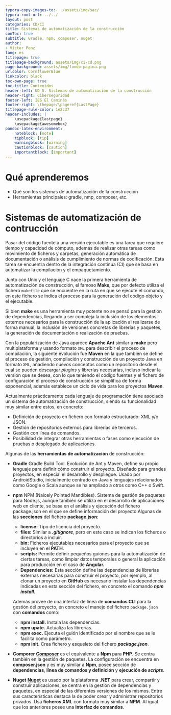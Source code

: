 ```yaml
---
typora-copy-images-to: ../assets/img/sac/
typora-root-url: ../../
layout: post
categories: CD/CI
title: Sistemas de automatización de la construcción
conToc: true
subtitle: Gradle, npm, composer, nuget
author:
- Víctor Ponz
lang: es
titlepage: true
titlepage-background: assets/img/ci-cd.png
page-background: assets/img/fondo-pagina.png
urlcolor: CornflowerBlue
linkcolor: black
toc-own-page: true
toc-title: Contenidos
header-left: UD 5. Sistemas de automatización de la construcción
header-right: Ciberseguridad
footer-left: IES El Caminàs
footer-right: \thepage/\pageref{LastPage}
titlepage-rule-color: 1e2c37
header-includes: |
    \usepackage{lastpage} 
    \usepackage{awesomebox}
pandoc-latex-environment:
    noteblock: [note]
    tipblock: [tip]
    warningblock: [warning]
    cautionblock: [caution]
    importantblock: [important]
---
```

# Qué aprenderemos

* Qué son los sistemas de automatización de la construcción
* Herramientas principales: gradle, nmp, composer, etc.

# Sistemas de automatización de contrucción

Pasar del código fuente a una versión ejecutable es una tarea que requiere tiempo y capacidad de cómputo, además de realizar otras tareas como movimiento de ficheros y carpetas, generación automática de documentación o análisis de cumplimiento de normas de codificación. Esta tarea se encuentra dentro de la integración continua (CI) que se basa en automatizar la compilación y el empaquetamiento.

Junto con Unix y el lenguaje C nace la primera herramienta de automatización de construcción, el famoso **Make**, que por defecto utiliza el fichero `makefile` que se encuentre en la ruta en que se ejecute el comando, en este fichero se indica el proceso para la generación del código objeto y el ejecutable.

Si bien **make** es una herramienta muy potente no se pensó para la gestión de dependencias, llegando a ser compleja la inclusión de los elementos externos necesarios para la construcción de la aplicación al realizarse de forma manual, la inclusión de versiones concretas de librerías y paquetes, la generación de documentación o realización de pruebas.

Con la popularización de Java aparece **Apache Ant** similar a **make** pero multiplataforma y usando formato `XML` para describir el proceso de compilación, la siguiente evolución fue **Maven** en la que también se define el proceso de gestión, compilación y construcción de un proyecto Java en formato `XML`, añadiendo nuevos conceptos como un repositorio desde el cual se pueden descargar *plugins* y librerías necesarias, incluso indicar la versión que se desea, con lo que teniendo el código fuentes y el fichero de configuración el proceso de construcción se simplifica de forma exponencial, además establece un ciclo de vida para los proyectos **Maven**.

Actualmente prácticamente cada  lenguaje de programación tiene asociado un sistema de automatización de  construcción, siendo su funcionalidad muy similar entre estos, en  concreto:

- Definición de proyecto en fichero con formato estructurado: XML y/o JSON.
- Gestión de repositorios externos para librerías de terceros.
- Gestión con línea de comandos.
- Posibilidad de integrar otras herramientas o fases como ejecución de pruebas o desplegado de aplicaciones.

Algunas de las **herramientas de automatización** de construcción:

* **Gradle**
  Gradle Build Tool. Evolución de Ant y Maven, define su propio lenguaje para definir cómo construir el proyecto. Diseñado para grandes proyectos, en especial el desarrollo y despliegue. Usado por AndroidStudio, inicialmente centrado en Java y lenguajes relacionados como Google o Scala aunque se ha ampliado a otros como C++ o Swift.

* **npm**
  NPM (Naicely Pointed Mandibles). Sistema de gestión de paquetes para Node.js, aunque también se utiliza en el desarrollo de aplicaciones web en cliente, se basa en el análisis y ejecución del fichero package.json en el que se define información del proyecto.Algunas de las **secciones** del fichero **package.json**:

  - **license:** Tipo de licencia del proyecto.
  - **files:** Similar a ***.gitignore***, pero en este caso se indican los ficheros o directorios a incluir.
  - **bin:** Ficheros ejecutables necesarios para el proyecto que se incluyen en el **PATH**.
  - **scripts:** Permite definir pequeños guiones para la automatización de ciertas  tareas, como limpiar datos temporales o general la aplicación para  producción en el caso de **Angular.**
  - **Dependencies:** Esta sección define las dependencias de librerías externas necesarias  para construir el proyecto, por ejemplo, al clonar un proyecto en **GitHub** es necesario instalar las dependencias indicadas en esta sección del fichero, en concreto el comando ***npm install***.

  Además provee de una interfaz de línea de **comandos CLI** para la gestión del proyecto, en concreto el manejo del fichero `package.json` con **comandos** como:

  - **npm install.** Instala las dependencias.
  - **npm upate.** Actualiza las librerías.
  - **npm exec.** Ejecuta el guión identificado por el nombre que se le facilita como parámetro.
  - **npm init.** Crea fichero y esqueleto del fichero ***package.json***.

* **Comporer**
  [**Composer**](https://getcomposer.org/) es el equivalente a **Npm** para **PHP**. Se centra también en la gestión de paquetes. La configuración se encuentra en **composer.json** y es muy similar a **Npm**, posee sección de **dependencias**, **línea de comandos y definición** y **ejecución de *scripts***.

* **Nuget**
  [**Nuget**](https://docs.microsoft.com/es-es/nuget/) es usado por la plataforma **.NET** para crear, compartir y construir aplicaciones, se centra en la gestión de dependencias y paquetes, en especial de las diferentes versiones de  los mismos. Entre sus características destaca la de poder crear y  administrar repositorios privados. Usa **ficheros XML** con formato muy similar a **NPM**. Al igual que los anteriores posee una **interfaz de comandos**.

